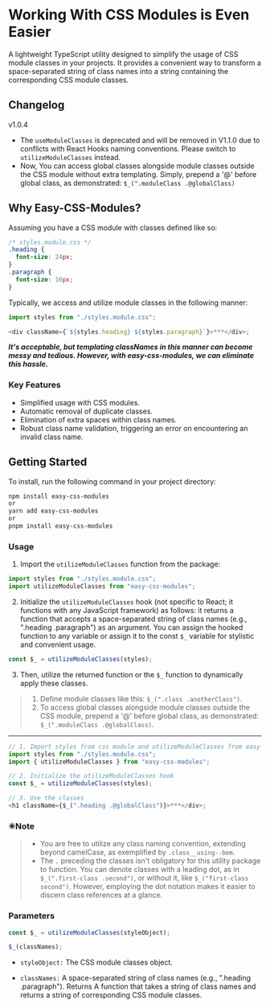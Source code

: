 # Working With CSS Modules is Even Easier

A lightweight TypeScript utility designed to simplify the usage of CSS module classes in your projects. It provides a convenient way to transform a space-separated string of class names into a string containing the corresponding CSS module classes.

## Changelog

v1.0.4

- The `useModuleClasses` is deprecated and will be removed in V1.1.0 due to conflicts with React Hooks naming conventions. Please switch to `utilizeModuleClasses` instead.
- Now, You can access global classes alongside module classes outside the CSS module without extra templating. Simply, prepend a '@' before global class, as demonstrated: `$_(".moduleClass .@globalClass)`

## Why Easy-CSS-Modules?

Assuming you have a CSS module with classes defined like so:

```css
/* styles.module.css */
.heading {
  font-size: 24px;
}
.paragraph {
  font-size: 16px;
}
```

Typically, we access and utilize module classes in the following manner:

```javascript
import styles from "./styles.module.css";

<div className={`${styles.heading} ${styles.paragraph}`}>***</div>;
```

**_It's acceptable, but templating classNames in this manner can become messy and tedious. However, with easy-css-modules, we can eliminate this hassle._**

### Key Features

- Simplified usage with CSS modules.
- Automatic removal of duplicate classes.
- Elimination of extra spaces within class names.
- Robust class name validation, triggering an error on encountering an invalid class name.

## Getting Started

To install, run the following command in your project directory:

```bash
npm install easy-css-modules
or
yarn add easy-css-modules
or
pnpm install easy-css-modules
```

### Usage

1. Import the `utilizeModuleClasses` function from the package:

```javascript
import styles from "./styles.module.css";
import utilizeModuleClasses from "easy-css-modules";
```

2. Initialize the `utilizeModuleClasses` hook (not specific to React; it functions with any JavaScript framework) as follows: it returns a function that accepts a space-separated string of class names (e.g., ".heading .paragraph") as an argument. You can assign the hooked function to any variable or assign it to the const `$_` variable for stylistic and convenient usage.

```javascript
const $_ = utilizeModuleClasses(styles);
```

3. Then, utilize the returned function or the `$_` function to dynamically apply these classes.

> 1. Define module classes like this: `$_(".class .anotherClass")`.
> 2. To access global classes alongside module classes outside the CSS module, prepend a '@' before global class, as demonstrated: `$_(".moduleClass .@globalClass)`.

---

```javascript
// 1. Import styles from css module and utilizeModuleClasses from easy-css-modules.
import styles from "./styles.module.css";
import { utilizeModuleClasses } from "easy-css-modules";

// 2. Initialize the utilizeModuleClasses hook
const $_ = utilizeModuleClasses(styles);

// 3. Use the classes
<h1 className={$_(".heading .@globalClass")}>***</div>;
```

### ✳Note

> - You are free to utilize any class naming convention, extending beyond camelCase, as exemplified by `.class__using--bem`.
> - The `.` preceding the classes isn't obligatory for this utility package to function. You can denote classes with a leading dot, as in `$_(".first-class .second")`, or without it, like `$_("first-class second")`. However, employing the dot notation makes it easier to discern class references at a glance.

### Parameters

```javascript
const $_ = utilizeModuleClasses(styleObject);

$_(classNames);
```

- `styleObject:` The CSS module classes object.

- `classNames:` A space-separated string of class names (e.g., ".heading .paragraph").
  Returns
  A function that takes a string of class names and returns a string of corresponding CSS module classes.
